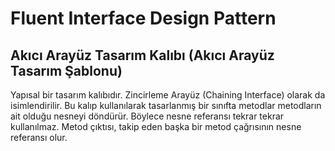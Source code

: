 # Fluent Interface Design Pattern

## Akıcı Arayüz Tasarım Kalıbı (Akıcı Arayüz Tasarım Şablonu)

Yapısal bir tasarım kalıbıdır. Zincirleme Arayüz (Chaining Interface) olarak da isimlendirilir. Bu kalıp kullanılarak tasarlanmış bir sınıfta metodlar metodların ait olduğu nesneyi döndürür. Böylece nesne referansı tekrar tekrar kullanılmaz. Metod çıktısı, takip eden başka bir metod çağrısının nesne referansı olur.